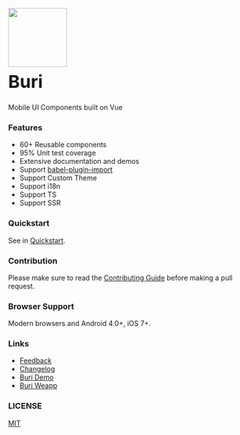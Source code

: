 <div class="card">
  <div class="buridoc-intro">
    <img class="buridoc-intro__logo" style="width: 120px; height: 120px; box-shadow: none;" src="https://img.yzcdn.cn/buri/logo.png">
    <h2 style="margin: 0; font-size: 36px; line-height: 60px;">Buri</h2>
    <p>Mobile UI Components built on Vue</p>
  </div>
</div>

### Features

* 60+ Reusable components
* 95% Unit test coverage
* Extensive documentation and demos
* Support [babel-plugin-import](https://github.com/ant-design/babel-plugin-import)
* Support Custom Theme
* Support i18n
* Support TS
* Support SSR

### Quickstart

See in [Quickstart](#/en-US/quickstart).

### Contribution

Please make sure to read the [Contributing Guide](https://github.com/youzan/buri/blob/dev/.github/CONTRIBUTING.md) before making a pull request.

### Browser Support

Modern browsers and Android 4.0+, iOS 7+.

### Links

* [Feedback](https://github.com/youzan/buri/issues)
* [Changelog](#/en-US/changelog)
* [Buri Demo](https://github.com/youzan/buri-demo)
* [Buri Weapp](https://github.com/youzan/buri-weapp)

### LICENSE

[MIT](https://zh.wikipedia.org/wiki/MIT%E8%A8%B1%E5%8F%AF%E8%AD%89)
